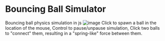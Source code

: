 # Bouncing Ball Simulator
Bouncing ball physics simulation in js
![image](https://user-images.githubusercontent.com/102470405/160283172-c43bcf8b-5ca1-49ec-b566-8849f33ce822.png)
Click to spawn a ball in the location of the mouse, Control to pause/unpause simulation, Click two balls to "connect" them, resulting in a "spring-like" force between them. 
